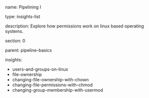 name: Pipelining I

type: insights-list

description: Explore how permissions work on linux based operating systems.

section: 0

parent: pipeline-basics

insights:
  - users-and-groups-on-linux
  - file-ownership
  - changing-file-ownership-with-chown
  - changing-file-permissions-with-chmod
  - changing-group-membership-with-usermod
